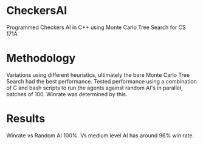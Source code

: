 # CheckersAI
Programmed Checkers AI in C++ using Monte Carlo Tree Search for CS 171A
# Methodology
Variations using different heuristics, ultimately the bare Monte Carlo Tree Search had the best performance.
Tested performance using a combination of C and bash scripts to run the agents against random AI's in parallel, batches of 100. Winrate was determined by this.
# Results
Winrate vs Random AI 100%.
Vs medium level AI has around 96% win rate. 
